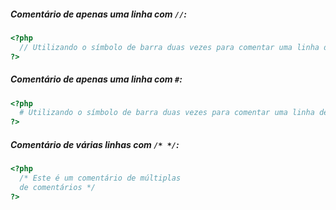 ##### Comentário de apenas uma linha com ```//```:
```php
<?php
  // Utilizando o símbolo de barra duas vezes para comentar uma linha de código
?>
```

##### Comentário de apenas uma linha com ```#```:
```php
<?php     
  # Utilizando o símbolo de barra duas vezes para comentar uma linha de código
?>
```
##### Comentário de várias linhas com ```/* */```:
```php
<?php     
  /* Este é um comentário de múltiplas      
  de comentários */
?>
```
